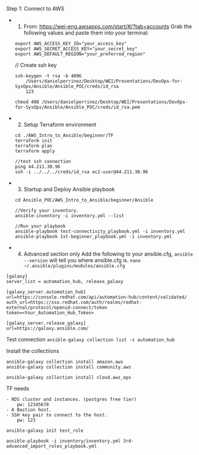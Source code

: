 Step 1: Connect to AWS
- 1. From: https://wei-eng.awsapps.com/start/#/?tab=accounts
    Grab the following values and paste them into your terminal:
    ```
    export AWS_ACCESS_KEY_ID="your_access_key"
    export AWS_SECRET_ACCESS_KEY="your_secret_key"
    export AWS_DEFAULT_REGION="your_preferred_region"
    ```
    // Create ssh key
    ```
    ssh-keygen -t rsa -b 4096
        /Users/danielperrinez/Desktop/WEI/Presentations/DevOps-for-SysOps/Ansible/Ansible_POC/creds/id_rsa
        123

    chmod 400 /Users/danielperrinez/Desktop/WEI/Presentations/DevOps-for-SysOps/Ansible/Ansible_POC/creds/id_rsa.pem

    ```

- 2. Setup Terraform environment
    ```
    cd ./AWS_Intro_to_Ansible/beginner/TF
    terraform init
    terraform plan
    terraform apply

    //test ssh connection
    ping 44.211.30.96
    ssh -i ../../../creds/id_rsa ec2-user@44.211.30.96
    ```

- 3. Startup and Deploy Ansible playbook
    ```
    cd Ansible_POC/AWS_Intro_to_Ansible/beginner/Ansible

    //Verify your inventory.
    ansible-inventory -i inventory.yml --list

    //Run your playbook
    ansible-playbook test-connectivity_playbook.yml -i inventory.yml
    ansible-playbook 1st-beginner_playbook.yml -i inventory.yml
    ```

- 4. Advanced section only
Add the following to your ansible.cfg, `ansible --version` will tell you where ansible.cfg is.
`nano ~/.ansible/plugins/modules/ansible.cfg`

```
[galaxy]
server_list = automation_hub, release_galaxy

[galaxy_server.automation_hub]
url=https://console.redhat.com/api/automation-hub/content/validated/
auth_url=https://sso.redhat.com/auth/realms/redhat-external/protocol/openid-connect/token
token=<Your_Automation_Hub_Token>

[galaxy_server.release_galaxy]
url=https://galaxy.ansible.com/
```

Test connection
`ansible-galaxy collection list -s automation_hub`

Install the collectiions
```
ansible-galaxy collection install amazon.aws
ansible-galaxy collection install community.aws

ansible-galaxy collection install cloud.aws_ops
```

TF needs
```
- RDS cluster and instances. (postgres free tier)
    pw: 12345678
- A Bastion host.
- SSH key pair to connect to the host.
    pw: 123
```

```
ansible-galaxy init test_role

ansible-playbook -i inventory/inventory.yml 3rd-advanced_import_roles_playbook.yml 
```